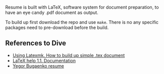Resume is built with LaTeX, software system for document preparation, to have an eye candy .pdf document as output.

To build up first download the repo and use `make`.
There is no any specific packages need to pre-download before the build.

## References to Dive

- [Using Latexmk. How to build up simple .tex document](https://mg.readthedocs.io/latexmk.html)
- [LaTeX help 1.1. Documentation](http://www.emerson.emory.edu/services/latex/latex_toc.html)
- [Yegor Bugaenko resume](https://github.com/yegor256/blog/blob/master/_latex/resume-boring.tex)